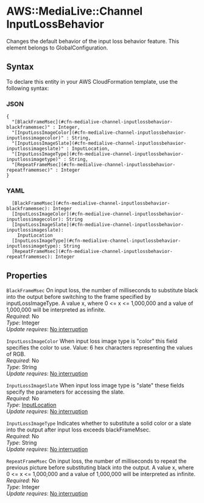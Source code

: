 # AWS::MediaLive::Channel InputLossBehavior<a name="aws-properties-medialive-channel-inputlossbehavior"></a>

Changes the default behavior of the input loss behavior feature\. This element belongs to GlobalConfiguration\.

## Syntax<a name="aws-properties-medialive-channel-inputlossbehavior-syntax"></a>

To declare this entity in your AWS CloudFormation template, use the following syntax:

### JSON<a name="aws-properties-medialive-channel-inputlossbehavior-syntax.json"></a>

```
{
  "[BlackFrameMsec](#cfn-medialive-channel-inputlossbehavior-blackframemsec)" : Integer,
  "[InputLossImageColor](#cfn-medialive-channel-inputlossbehavior-inputlossimagecolor)" : String,
  "[InputLossImageSlate](#cfn-medialive-channel-inputlossbehavior-inputlossimageslate)" : InputLocation,
  "[InputLossImageType](#cfn-medialive-channel-inputlossbehavior-inputlossimagetype)" : String,
  "[RepeatFrameMsec](#cfn-medialive-channel-inputlossbehavior-repeatframemsec)" : Integer
}
```

### YAML<a name="aws-properties-medialive-channel-inputlossbehavior-syntax.yaml"></a>

```
  [BlackFrameMsec](#cfn-medialive-channel-inputlossbehavior-blackframemsec): Integer
  [InputLossImageColor](#cfn-medialive-channel-inputlossbehavior-inputlossimagecolor): String
  [InputLossImageSlate](#cfn-medialive-channel-inputlossbehavior-inputlossimageslate): 
    InputLocation
  [InputLossImageType](#cfn-medialive-channel-inputlossbehavior-inputlossimagetype): String
  [RepeatFrameMsec](#cfn-medialive-channel-inputlossbehavior-repeatframemsec): Integer
```

## Properties<a name="aws-properties-medialive-channel-inputlossbehavior-properties"></a>

`BlackFrameMsec`  <a name="cfn-medialive-channel-inputlossbehavior-blackframemsec"></a>
On input loss, the number of milliseconds to substitute black into the output before switching to the frame specified by inputLossImageType\. A value x, where 0 <= x <= 1,000,000 and a value of 1,000,000 will be interpreted as infinite\.  
*Required*: No  
*Type*: Integer  
*Update requires*: [No interruption](https://docs.aws.amazon.com/AWSCloudFormation/latest/UserGuide/using-cfn-updating-stacks-update-behaviors.html#update-no-interrupt)

`InputLossImageColor`  <a name="cfn-medialive-channel-inputlossbehavior-inputlossimagecolor"></a>
When input loss image type is "color" this field specifies the color to use\. Value: 6 hex characters representing the values of RGB\.  
*Required*: No  
*Type*: String  
*Update requires*: [No interruption](https://docs.aws.amazon.com/AWSCloudFormation/latest/UserGuide/using-cfn-updating-stacks-update-behaviors.html#update-no-interrupt)

`InputLossImageSlate`  <a name="cfn-medialive-channel-inputlossbehavior-inputlossimageslate"></a>
When input loss image type is "slate" these fields specify the parameters for accessing the slate\.  
*Required*: No  
*Type*: [InputLocation](aws-properties-medialive-channel-inputlocation.md)  
*Update requires*: [No interruption](https://docs.aws.amazon.com/AWSCloudFormation/latest/UserGuide/using-cfn-updating-stacks-update-behaviors.html#update-no-interrupt)

`InputLossImageType`  <a name="cfn-medialive-channel-inputlossbehavior-inputlossimagetype"></a>
Indicates whether to substitute a solid color or a slate into the output after input loss exceeds blackFrameMsec\.  
*Required*: No  
*Type*: String  
*Update requires*: [No interruption](https://docs.aws.amazon.com/AWSCloudFormation/latest/UserGuide/using-cfn-updating-stacks-update-behaviors.html#update-no-interrupt)

`RepeatFrameMsec`  <a name="cfn-medialive-channel-inputlossbehavior-repeatframemsec"></a>
On input loss, the number of milliseconds to repeat the previous picture before substituting black into the output\. A value x, where 0 <= x <= 1,000,000 and a value of 1,000,000 will be interpreted as infinite\.  
*Required*: No  
*Type*: Integer  
*Update requires*: [No interruption](https://docs.aws.amazon.com/AWSCloudFormation/latest/UserGuide/using-cfn-updating-stacks-update-behaviors.html#update-no-interrupt)
